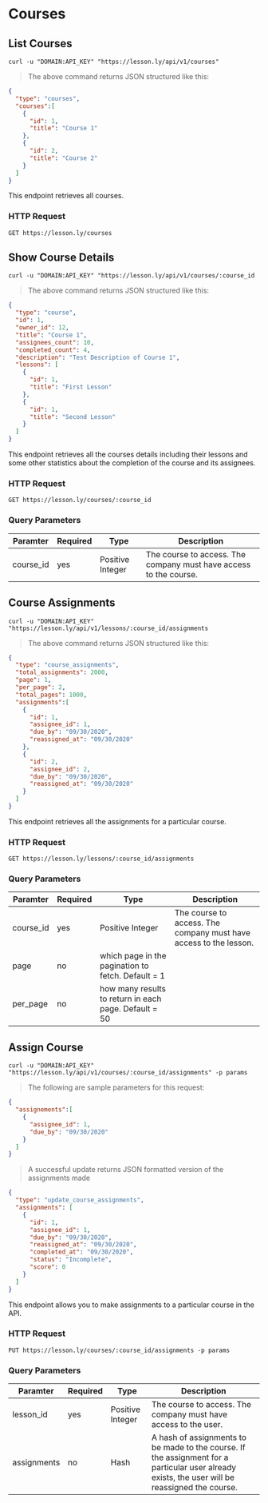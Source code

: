 # Courses

## List Courses

```shell
curl -u "DOMAIN:API_KEY" "https://lesson.ly/api/v1/courses"
```

> The above command returns JSON structured like this:

```json
{
  "type": "courses",
  "courses":[
    {
      "id": 1,
      "title": "Course 1"
    },
    {
      "id": 2,
      "title": "Course 2"
    }
  ]
}
```

This endpoint retrieves all courses.

### HTTP Request

`GET https://lesson.ly/courses`

## Show Course Details

```shell
curl -u "DOMAIN:API_KEY" "https://lesson.ly/api/v1/courses/:course_id
```

> The above command returns JSON structured like this:

```json
{
  "type": "course",
  "id": 1,
  "owner_id": 12,
  "title": "Course 1",
  "assignees_count": 10,
  "completed_count": 4,
  "description": "Test Description of Course 1",
  "lessons": [
    {
      "id": 1,
      "title": "First Lesson"
    },
    {
      "id": 1,
      "title": "Second Lesson"
    }
  ]
}
```

This endpoint retrieves all the courses details including their lessons and some other statistics about the completion of the course and its assignees.

### HTTP Request

`GET https://lesson.ly/courses/:course_id`

### Query Parameters

Paramter | Required | Type |  Description
--- | --- | --- | ---
course_id | yes | Positive Integer | The course to access.  The company must have access to the course.

## Course Assignments

```shell
curl -u "DOMAIN:API_KEY" "https://lesson.ly/api/v1/lessons/:course_id/assignments
```

> The above command returns JSON structured like this:

```json
{
  "type": "course_assignments",
  "total_assignments": 2000,
  "page": 1,
  "per_page": 2,
  "total_pages": 1000,
  "assignments":[
    {
      "id": 1,
      "assignee_id": 1,
      "due_by": "09/30/2020",
      "reassigned_at": "09/30/2020"
    },
    {
      "id": 2,
      "assignee_id": 2,
      "due_by": "09/30/2020",
      "reassigned_at": "09/30/2020"
    }
  ]
}
```

This endpoint retrieves all the assignments for a particular course.
### HTTP Request

`GET https://lesson.ly/lessons/:course_id/assignments`

### Query Parameters

Paramter | Required | Type |  Description
--- | --- | --- | ---
course_id | yes | Positive Integer | The course to access.  The company must have access to the lesson.
page | no | which page in the pagination to fetch.  Default = 1
per_page | no | how many results to return in each page.  Default = 50

## Assign Course

```shell
curl -u "DOMAIN:API_KEY" "https://lesson.ly/api/v1/courses/:course_id/assignments" -p params
```

> The following are sample parameters for this request:

```json
{
  "assignements":[
    {
      "assignee_id": 1,
      "due_by": "09/30/2020"
    }
  ]
}

```

> A successful update returns JSON formatted version of the assignments made

```json
{
  "type": "update_course_assignments",
  "assignments": [
    {
      "id": 1,
      "assignee_id": 1,
      "due_by": "09/30/2020",
      "reassigned_at": "09/30/2020",
      "completed_at": "09/30/2020",
      "status": "Incomplete",
      "score": 0
    }
  ]
}
```

This endpoint allows you to make assignments to a particular course in the API.

### HTTP Request

`PUT https://lesson.ly/courses/:course_id/assignments -p params`

### Query Parameters

Paramter | Required | Type |  Description
--- | --- | --- | ---
lesson_id | yes | Positive Integer | The course to access.  The company must have access to the user.
assignments | no | Hash | A hash of assignments to be made to the course.  If the assignment for a particular user already exists, the user will be reassigned the course.


